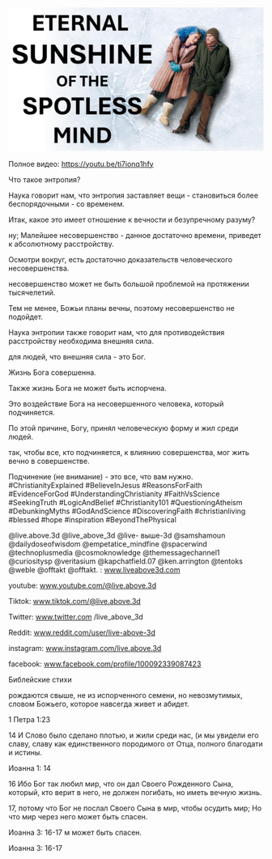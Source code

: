 ![Video cover image](../cover.jpg "cover photo")

Полное видео: https://youtu.be/ti7ionq1hfy

Что такое энтропия?

Наука говорит нам, что энтропия заставляет вещи - становиться более беспорядочными - со временем.

Итак, какое это имеет отношение к вечности и безупречному разуму?

ну; Малейшее несовершенство - данное достаточно времени, приведет к абсолютному расстройству.

Осмотри вокруг, есть достаточно доказательств человеческого несовершенства.

несовершенство может не быть большой проблемой на протяжении тысячелетий.

Тем не менее, Божьи планы вечны, поэтому несовершенство не подойдет.

Наука энтропии также говорит нам, что для противодействия расстройству необходима внешняя сила.

для людей, что внешняя сила - это Бог.

Жизнь Бога совершенна.

Также жизнь Бога не может быть испорчена.  

Это воздействие Бога на несовершенного человека, который подчиняется.

По этой причине, Богу, принял человеческую форму и жил среди людей.

так, чтобы все, кто подчиняется, к влиянию совершенства, мог жить вечно в совершенстве.

Подчинение (не внимание) - это все, что вам нужно.   #ChristianityExplained #BelieveInJesus #ReasonsForFaith #EvidenceForGod #UnderstandingChristianity #FaithVsScience #SeekingTruth #LogicAndBelief #Christianity101 #QuestioningAtheism #DebunkingMyths #GodAndScience #DiscoveringFaith #christianliving #blessed #hope #inspiration #BeyondThePhysical

@live.above.3d @live_above_3d @live- выше-3d @samshamoun @dailydoseofwisdom @empetatice_mindfine @spacerwind @technoplusmedia @cosmoknowledge @themessagechannel1 @curiositysp @veritasium @kapchatfield.07 @ken.arrington @tentoks @weble @offtakt @offtakt. : www.liveabove3d.com


youtube: www.youtube.com/@live.above.3d

Tiktok: www.tiktok.com/@live.above.3d

Twitter: www.twitter.com /live_above_3d


Reddit: www.reddit.com/user/live-above-3d

instagram: www.instagram.com/live.above.3d

facebook: www.facebook.com/profile/100092339087423

Библейские стихи

рождаются свыше, не из испорченного семени, но невозмутимых, словом Божьего, которое навсегда живет и абидет.

1 Петра 1:23

14 И Слово было сделано плотью, и жили среди нас, (и мы увидели его славу, славу как единственного породимого от Отца, полного благодати и истины.

Иоанна 1: 14


16 Ибо Бог так любил мир, что он дал Своего Рожденного Сына, который, кто верит в него, не должен погибать, но иметь вечную жизнь.

17, потому что Бог не послал Своего Сына в мир, чтобы осудить мир; Но что мир через него может быть спасен.

Иоанна 3: 16-17 м может быть спасен.

Иоанна 3: 16-17



